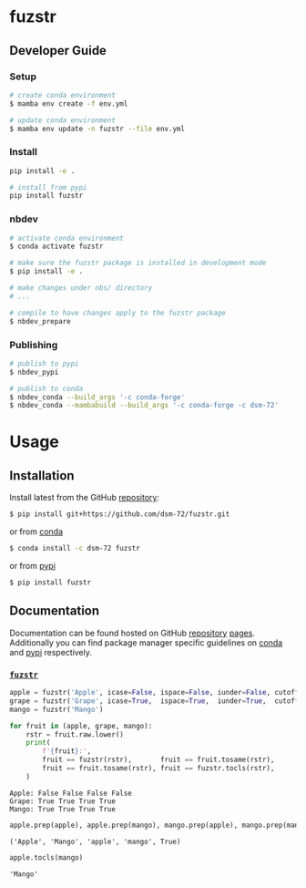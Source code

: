 # fuzstr

<!-- WARNING: THIS FILE WAS AUTOGENERATED! DO NOT EDIT! -->

## Developer Guide

### Setup

``` sh
# create conda environment
$ mamba env create -f env.yml

# update conda environment
$ mamba env update -n fuzstr --file env.yml
```

### Install

``` sh
pip install -e .

# install from pypi
pip install fuzstr
```

### nbdev

``` sh
# activate conda environment
$ conda activate fuzstr

# make sure the fuzstr package is installed in development mode
$ pip install -e .

# make changes under nbs/ directory
# ...

# compile to have changes apply to the fuzstr package
$ nbdev_prepare
```

### Publishing

``` sh
# publish to pypi
$ nbdev_pypi

# publish to conda
$ nbdev_conda --build_args '-c conda-forge'
$ nbdev_conda --mambabuild --build_args '-c conda-forge -c dsm-72'
```

# Usage

## Installation

Install latest from the GitHub
[repository](https://github.com/dsm-72/fuzstr):

``` sh
$ pip install git+https://github.com/dsm-72/fuzstr.git
```

or from [conda](https://anaconda.org/dsm-72/fuzstr)

``` sh
$ conda install -c dsm-72 fuzstr
```

or from [pypi](https://pypi.org/project/fuzstr/)

``` sh
$ pip install fuzstr
```

## Documentation

Documentation can be found hosted on GitHub
[repository](https://github.com/dsm-72/fuzstr)
[pages](https://dsm-72.github.io/fuzstr/). Additionally you can find
package manager specific guidelines on
[conda](https://anaconda.org/dsm-72/fuzstr) and
[pypi](https://pypi.org/project/fuzstr/) respectively.

### [`fuzstr`](https://dsm-72.github.io/fuzstr/core.html#fuzstr)

``` python
apple = fuzstr('Apple', icase=False, ispace=False, iunder=False, cutoff=1)
grape = fuzstr('Grape', icase=True,  ispace=True,  iunder=True,  cutoff=1)
mango = fuzstr('Mango')

for fruit in (apple, grape, mango):
    rstr = fruit.raw.lower()
    print(
        f'{fruit}:', 
        fruit == fuzstr(rstr),       fruit == fruit.tosame(rstr), 
        fruit == fruit.tosame(rstr), fruit == fuzstr.tocls(rstr),
    )
```

    Apple: False False False False
    Grape: True True True True
    Mango: True True True True

``` python
apple.prep(apple), apple.prep(mango), mango.prep(apple), mango.prep(mango), issubclass(type(mango), fuzstr)
```

    ('Apple', 'Mango', 'apple', 'mango', True)

``` python
apple.tocls(mango)
```

    'Mango'
